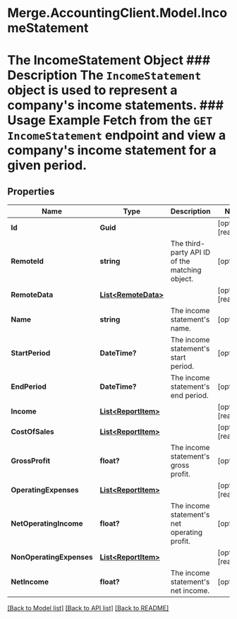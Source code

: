 # Merge.AccountingClient.Model.IncomeStatement
# The IncomeStatement Object ### Description The `IncomeStatement` object is used to represent a company's income statements.  ### Usage Example Fetch from the `GET IncomeStatement` endpoint and view a company's income statement for a given period.

## Properties

Name | Type | Description | Notes
------------ | ------------- | ------------- | -------------
**Id** | **Guid** |  | [optional] [readonly] 
**RemoteId** | **string** | The third-party API ID of the matching object. | [optional] 
**RemoteData** | [**List&lt;RemoteData&gt;**](RemoteData.md) |  | [optional] [readonly] 
**Name** | **string** | The income statement&#39;s name. | [optional] 
**StartPeriod** | **DateTime?** | The income statement&#39;s start period. | [optional] 
**EndPeriod** | **DateTime?** | The income statement&#39;s end period. | [optional] 
**Income** | [**List&lt;ReportItem&gt;**](ReportItem.md) |  | [optional] [readonly] 
**CostOfSales** | [**List&lt;ReportItem&gt;**](ReportItem.md) |  | [optional] [readonly] 
**GrossProfit** | **float?** | The income statement&#39;s gross profit. | [optional] 
**OperatingExpenses** | [**List&lt;ReportItem&gt;**](ReportItem.md) |  | [optional] [readonly] 
**NetOperatingIncome** | **float?** | The income statement&#39;s net operating profit. | [optional] 
**NonOperatingExpenses** | [**List&lt;ReportItem&gt;**](ReportItem.md) |  | [optional] [readonly] 
**NetIncome** | **float?** | The income statement&#39;s net income. | [optional] 

[[Back to Model list]](../README.md#documentation-for-models) [[Back to API list]](../README.md#documentation-for-api-endpoints) [[Back to README]](../README.md)


